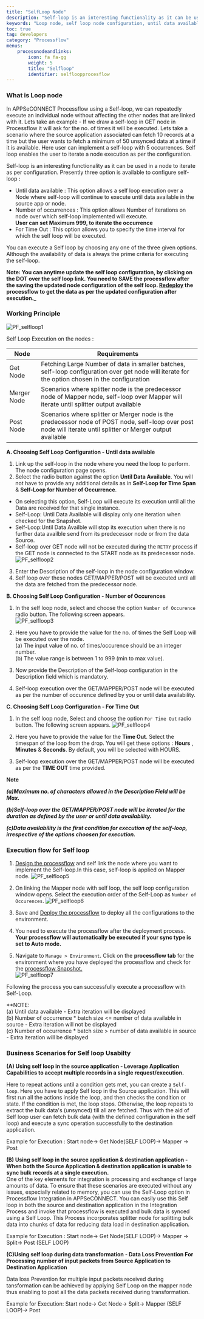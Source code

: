 ```yaml
---
title: "SelfLoop Node"
description: "Self-loop is an interesting functionality as it can be used in a node to iterate as per configuration."
keywords: "Loop node, self loop node configuration, until data available, no of occurences, for time out, self loop usability, execution flow for self loop"
toc: true
tag: developers
category: "Processflow"
menus: 
    processnodeandlinks:
        icon: fa fa-gg
        weight: 5
        title: "Selfloop" 
        identifier: selfloopprocesflow
---
```

### What is Loop node

In APPSeCONNECT Processflow using a Self-loop, we can repeatedly execute an individual node 
without affecting the other nodes that are linked with it. Lets take an example - If we draw a self-loop in GET 
node in Processflow it will ask for the no. of times it will be executed. Lets take a 
scenario where the source application associated can fetch 10 records at a time 
but the user wants to fetch a minimum of 50 unsynced data at a time if it is available. Here user can
implement a self-loop with 5 occurrences. Self loop enables the user to 
iterate a node execution as per the configuration.

Self-loop is an interesting functionality as it can be used in a node to iterate as per configuration. 
Presently three option is available to configure self-loop : 

- Until data available : This option allows a self loop execution over a Node where self-loop will continue to execute until data available in the source app or node.
- Number of occurrences : This option allows Number of iterations on node over which self-loop implemented will execute.  
**User can set Maximum 999, to iterate the occurrence** 
- For Time Out : This option allows you to specify the time interval for which the self loop will be executed.

You can execute a Self loop by choosing any one of the three given options. 
Although the availability of data is always the prime criteria for executing the 
self-loop.

**Note: You can anytime update the self loop configuration, by clicking on the DOT over the self loop link. You need to SAVE the processflow after the saving the updated node configuration of the self loop. [Redeploy](/processflow/redeploying-processflow/) the processflow to get the data as per the updated configuration after execution._**

### Working Principle
![PF_selfloop1](\staticfiles\processflow\media\selfloop1.png)

Self Loop Execution on the nodes :

|Node|Requirements|    
|----|--------------|    
|Get Node| Fetching Large Number of data in smaller batches, self-loop configuration over get node will iterate for the option chosen in the configuration|
|Merger Node|Scenarios where splitter node is the predecessor node of Mapper node, self-loop over Mapper will iterate until splitter output available|  
|Post Node|Scenarios where splitter or Merger node is the predecessor node of POST node, self-loop over post node will iterate until splitter or Merger output available|


**A. Choosing Self Loop Configuration - Until data available**

1.	Link up the self-loop in the node where you need the loop to perform. The node configuration page opens.    
2.	Select the radio button against the option **Until Data Available**. You will not have to provide any additional details as in **Self-Loop for Time Span** & **Self-Loop for Number of Occurrence**.     
- On selecting this option, Self-Loop will execute its execution until all the Data are received for that single instance.     
- Self-Loop: Until Data Available will display only one iteration when checked for the Snapshot.    
- Self-Loop:Until Data Availble will stop its execution when there is no further data availble send from its predecessor node or from the data Source.  
- Self-loop over GET node will not be executed during the `RETRY` process if the GET node is connected to the START node as its predecessor node.  
![PF_selfloop2](\staticfiles\processflow\media\selfloop2.png)  

3. Enter the Description of the self-loop in the node configuration window.        
4. Self loop over these nodes GET/MAPPER/POST will be executed until all the data are fetched from the predecessor node.  


**B. Choosing Self Loop Configuration - Number of Occurences**

1. In the self loop node, select and choose the option `Number of Occurence` radio button. The following 
screen appears.   
![PF_selfloop3](\staticfiles\processflow\media\selfloop3.png)

2. Here you have to provide the value for the no. of times the Self Loop will be executed over the node.  
(a) The input value of no. of times/occurence should be an integer number.  
(b) The value range is between 1 to 999 (min to max value).
3. Now provide the Description of the Self-loop configuration in the Description field which is mandatory.  
4. Self-loop execution over the GET/MAPPER/POST node will be executed as per the number of occurence defined 
   by you or until data availability. 


**C. Choosing Self Loop Configuration - For Time Out**

1) In the self loop node, Select and choose the option `For Time Out` radio button. The following 
screen appears.
![PF_selfloop4](\staticfiles\processflow\media\selfloop4.png)

2) Here you have to provide the value for the **Time Out**. Select the timespan of the loop from the drop. You will get these options : **Hours** , **Minutes** & **Seconds**.
By default, you will be selected with HOURS.

3) Self-loop execution over the GET/MAPPER/POST node will be executed as per the **TIME OUT** time provided.

**Note**

_**(a)Maximum no. of characters allowed in the Description Field will be Max.**_  

_**(b)Self-loop over the GET/MAPPER/POST node will be iterated for the duration as defined by the user or until data availability.**_  

_**(c)Data availability is the first condition for execution of the self-loop, irrespective of the options choosen  for execution.**_


### Execution flow for Self loop

1. [Design the processflow](/getting%20started/create-your-first-processflow/) and self link the node where you want to implement the Self-loop.In this case, self-loop is applied on Mapper node.
![PF_selfloop5](\staticfiles\processflow\media\selfloop5.png)  

2. On linking the Mapper node with self loop, the self loop configuration window opens. Select the execution order of the Self-Loop as `Number of Occurences`.
![PF_selfloop6](\staticfiles\processflow\media\selfloop6.png)

3. Save and [Deploy the processflow](/processflow/deploying-and-executing-processflow/) to deploy all the configurations to the environment.
4. You need to execute the processflow after the deployment process.
**Your processflow will automatically be executed if your sync type is set to Auto mode.**
5. Navigate to `Manage > Environment`. Click on the **processflow tab** for the environment where you have deployed the processflow and check for the 
[processflow Snapshot.](/processflow/snapshot-processflow/)  
![PF_selfloop7](\staticfiles\processflow\media\selfloop7.png)  

Following the process you can successfully execute a processflow with Self-Loop.

**NOTE:   
(a) Until data available - Extra iteration will be displayed  
(b) Number of occurrence * batch size <= number of data available in source - Extra iteration will not be displayed  
(c) Number of occurrence * batch size > number of data available in source - Extra iteration will be displayed  


### Business Scenarios for Self loop Usabilty 

**(A) Using self loop in the source application - Leverage Application Capabilities to accept multiple 
records in a single request/execution.**

Here to repeat actions until a condition gets met, you can create a `Self-loop`. Here you have to apply Self loop 
in the Source application. This will first run all the actions inside the loop, and then checks the condition or state. 
If the condition is met, the loop stops. Otherwise, the loop repeats to extract the bulk data's (unsynced) till all are
fetched. Thus with the aid of Self loop user can fetch bulk data (with the defined configuration in the self loop)
and execute a sync operation successfully to the destination application.

Example for Execution :  Start node-> Get Node(SELF LOOP)-> Mapper -> Post

**(B) Using self loop in the source application & destination application - When both the Source Application & destination application
 is unable to sync bulk records at a single execution.**    
One of the key elements for integration is processing and exchange of large amounts of data. 
To ensure that these scenarios are executed without any issues, especially related to memory, 
you can use the Self-Loop option in Processflow Integration in APPSeCONNECT. You can easily use this 
Self loop in both the source and destination application in the Integration Process and invoke 
that processflow is executed and bulk data is synced using a Self Loop. This Process incorporates splitter node
for splitting bulk data into chunks of data for reducing data load in destination application.

Example for Execution :  Start node-> Get Node(SELF LOOP)-> Mapper -> Split-> Post (SELF LOOP)

**(C)Using self loop during data transformation - Data Loss Prevention For Processing number of input packets from 
Source Application to Destination Application**

Data loss Prevention for multiple input packets received during tansformation can be achieved by applying
Self Loop on the mapper node thus enabling to post all the data packets received during transformation.

Example for Execution:  Start node-> Get Node-> Split-> Mapper (SELF LOOP)-> Post